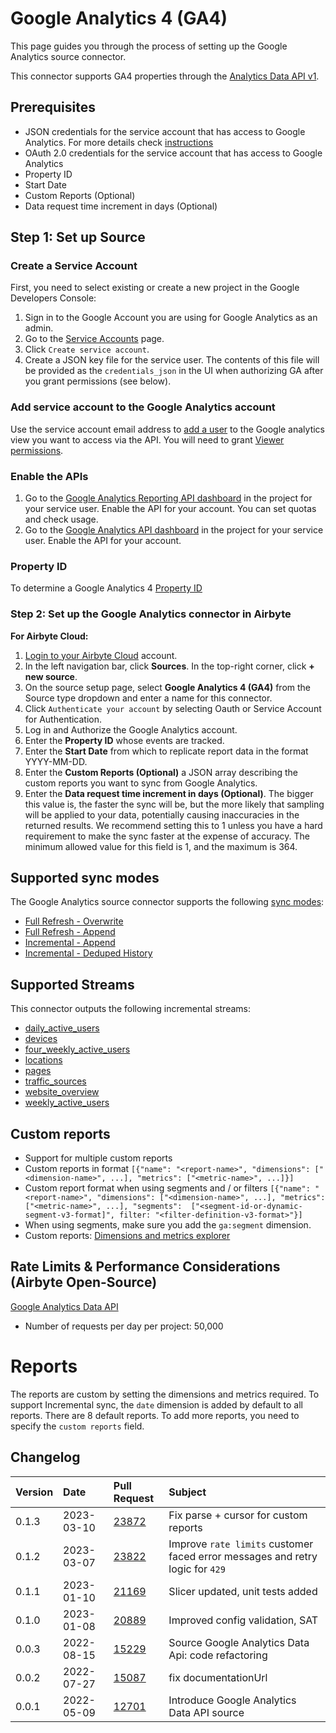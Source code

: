 # Google Analytics 4 (GA4)

This page guides you through the process of setting up the Google Analytics source connector.

This connector supports GA4 properties through the [Analytics Data API v1](https://developers.google.com/analytics/devguides/reporting/data/v1).

## Prerequisites

* JSON credentials for the service account that has access to Google Analytics. For more details check [instructions](https://support.google.com/analytics/answer/1009702)
* OAuth 2.0 credentials for the service account that has access to Google Analytics
* Property ID
* Start Date
* Custom Reports (Optional)
* Data request time increment in days (Optional)

## Step 1: Set up Source

### Create a Service Account

First, you need to select existing or create a new project in the Google Developers Console:

1. Sign in to the Google Account you are using for Google Analytics as an admin.
2. Go to the [Service Accounts](https://console.developers.google.com/iam-admin/serviceaccounts) page.
3. Click `Create service account`.
4. Create a JSON key file for the service user. The contents of this file will be provided as the `credentials_json` in the UI when authorizing GA after you grant permissions \(see below\).

### Add service account to the Google Analytics account

Use the service account email address to [add a user](https://support.google.com/analytics/answer/1009702) to the Google analytics view you want to access via the API. You will need to grant [Viewer permissions](https://support.google.com/analytics/answer/2884495).

### Enable the APIs

1. Go to the [Google Analytics Reporting API dashboard](https://console.developers.google.com/apis/api/analyticsreporting.googleapis.com/overview) in the project for your service user. Enable the API for your account. You can set quotas and check usage.
2. Go to the [Google Analytics API dashboard](https://console.developers.google.com/apis/api/analytics.googleapis.com/overview) in the project for your service user. Enable the API for your account.

### Property ID

To determine a Google Analytics 4 [Property ID](https://developers.google.com/analytics/devguides/reporting/data/v1/property-id#what_is_my_property_id)

### Step 2: Set up the Google Analytics connector in Airbyte

**For Airbyte Cloud:**

1. [Login to your Airbyte Cloud](https://cloud.airbyte.com/workspaces) account.
2. In the left navigation bar, click **Sources**. In the top-right corner, click **+ new source**.
3. On the source setup page, select **Google Analytics 4 (GA4)** from the Source type dropdown and enter a name for this connector.
4. Click `Authenticate your account` by selecting Oauth or Service Account for Authentication.
5. Log in and Authorize the Google Analytics account.
6. Enter the **Property ID** whose events are tracked.
7. Enter the **Start Date** from which to replicate report data in the format YYYY-MM-DD.
8. Enter the **Custom Reports (Optional)** a JSON array describing the custom reports you want to sync from Google Analytics.
9. Enter the **Data request time increment in days (Optional)**. The bigger this value is, the faster the sync will be, but the more likely that sampling will be applied to your data, potentially causing inaccuracies in the returned results. We recommend setting this to 1 unless you have a hard requirement to make the sync faster at the expense of accuracy. The minimum allowed value for this field is 1, and the maximum is 364.

## Supported sync modes

The Google Analytics source connector supports the following [sync modes](https://docs.airbyte.com/cloud/core-concepts#connection-sync-modes):

- [Full Refresh - Overwrite](https://docs.airbyte.com/understanding-airbyte/glossary#full-refresh-sync)
- [Full Refresh - Append](https://docs.airbyte.com/understanding-airbyte/connections/full-refresh-append)
- [Incremental - Append](https://docs.airbyte.com/understanding-airbyte/connections/incremental-append)
- [Incremental - Deduped History](https://docs.airbyte.com/understanding-airbyte/connections/incremental-deduped-history)

## Supported Streams

This connector outputs the following incremental streams:

* [daily_active_users](https://developers.google.com/analytics/devguides/reporting/data/v1/rest/v1beta/properties/runReport)
* [devices](https://developers.google.com/analytics/devguides/reporting/data/v1/rest/v1beta/properties/runReport)
* [four_weekly_active_users](https://developers.google.com/analytics/devguides/reporting/data/v1/rest/v1beta/properties/runReport)
* [locations](https://developers.google.com/analytics/devguides/reporting/data/v1/rest/v1beta/properties/runReport)
* [pages](https://developers.google.com/analytics/devguides/reporting/data/v1/rest/v1beta/properties/runReport)
* [traffic_sources](https://developers.google.com/analytics/devguides/reporting/data/v1/rest/v1beta/properties/runReport)
* [website_overview](https://developers.google.com/analytics/devguides/reporting/data/v1/rest/v1beta/properties/runReport)
* [weekly_active_users](https://developers.google.com/analytics/devguides/reporting/data/v1/rest/v1beta/properties/runReport)

## Custom reports

* Support for multiple custom reports
* Custom reports in format `[{"name": "<report-name>", "dimensions": ["<dimension-name>", ...], "metrics": ["<metric-name>", ...]}]`
* Custom report format when using segments and / or filters `[{"name": "<report-name>", "dimensions": ["<dimension-name>", ...], "metrics": ["<metric-name>", ...], "segments":  ["<segment-id-or-dynamic-segment-v3-format]", filter: "<filter-definition-v3-format>"}]`
* When using segments, make sure you add the `ga:segment` dimension.
* Custom reports: [Dimensions and metrics explorer](https://ga-dev-tools.web.app/dimensions-metrics-explorer/)

## Rate Limits & Performance Considerations \(Airbyte Open-Source\)

[Google Analytics Data API](https://developers.google.com/analytics/devguides/reporting/data/v1/quotas)

* Number of requests per day per project: 50,000

# Reports

The reports are custom by setting the dimensions and metrics required. To support Incremental sync, the `date` dimension is
added by default to all reports. There are 8 default reports. To add more reports, you need to specify the `custom reports` field.

## Changelog

| Version | Date       | Pull Request                                             | Subject                                            |
|:--------|:-----------|:---------------------------------------------------------|:---------------------------------------------------|
| 0.1.3   | 2023-03-10 | [23872](https://github.com/airbytehq/airbyte/pull/23872) | Fix parse + cursor for custom reports              |
| 0.1.2   | 2023-03-07 | [23822](https://github.com/airbytehq/airbyte/pull/23822) | Improve `rate limits` customer faced error messages and retry logic for `429` |
| 0.1.1   | 2023-01-10 | [21169](https://github.com/airbytehq/airbyte/pull/21169) | Slicer updated, unit tests added                   |
| 0.1.0   | 2023-01-08 | [20889](https://github.com/airbytehq/airbyte/pull/20889) | Improved config validation, SAT                    |
| 0.0.3   | 2022-08-15 | [15229](https://github.com/airbytehq/airbyte/pull/15229) | Source Google Analytics Data Api: code refactoring |
| 0.0.2   | 2022-07-27 | [15087](https://github.com/airbytehq/airbyte/pull/15087) | fix documentationUrl                               |
| 0.0.1   | 2022-05-09 | [12701](https://github.com/airbytehq/airbyte/pull/12701) | Introduce Google Analytics Data API source         |
